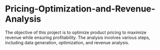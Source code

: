 # Pricing-Optimization-and-Revenue-Analysis
The objective of this project is to optimize product pricing to maximize revenue while ensuring profitability. The analysis involves various steps, including data generation, optimization, and revenue analysis.
